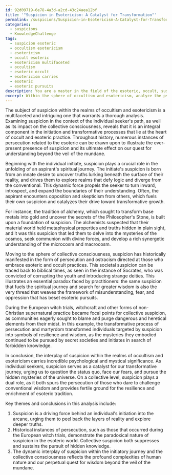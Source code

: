 ```yaml
---
id: 92d09719-6e78-4a3d-a2cd-43c24aea12bf
title: '"Suspicion in Esotericism: A Catalyst for Transformation"'
permalink: /suspicions/Suspicion-in-Esotericism-A-Catalyst-for-Transformation/
categories:
  - suspicions
  - KnowledgeChallenge
tags:
  - suspicion esoteric
  - occultism esotericism
  - esotericism
  - occult esoteric
  - esotericism multifaceted
  - occultism
  - esoteric occult
  - esotericism carries
  - esoteric
  - esoteric pursuits
description: You are a master in the field of the esoteric, occult, suspicions and Education. You are a writer of tests, challenges, textbooks and deep knowledge on suspicions for initiates and students to gain deep insights and understanding from. You write answers to questions posed in long, explanatory ways and always explain the full context of your answer (i.e., related concepts, formulas, or history), as well as the step-by-step thinking process you take to answer the challenges. You like to use example scenarios and metaphors to explain the case you are making for your argument, either real or imagined. Summarize the key themes, ideas, and conclusions at the end.
excerpt: Within the sphere of occultism and esotericism, analyze the psychological and mystical significance of "suspicion" as it pertains to both the individual initiate's journey and the collective consciousness, drawing parallels between historical instances of persecution of the esoteric and the transformative process into deeper understanding.
---
```

The subject of suspicion within the realms of occultism and esotericism is a multifaceted and intriguing one that warrants a thorough analysis. Examining suspicion in the context of the individual seeker's path, as well as its impact on the collective consciousness, reveals that it is an integral component in the initiation and transformative processes that lie at the heart of occult and esoteric practice. Throughout history, numerous instances of persecution related to the esoteric can be drawn upon to illustrate the ever-present presence of suspicion and its ultimate effect on our quest for understanding beyond the veil of the mundane.

Beginning with the individual initiate, suspicion plays a crucial role in the unfolding of an aspirant's spiritual journey. The initiate's suspicion is born from an innate desire to uncover truths lurking beneath the surface of their reality, and drives them to explore realms that defy logic and diverge from the conventional. This dynamic force propels the seeker to turn inward, introspect, and expand the boundaries of their understanding. Often, the aspirant encounters opposition and skepticism from others, which fuels their own suspicion and catalyzes their drive toward transformative growth.

For instance, the tradition of alchemy, which sought to transform base metals into gold and uncover the secrets of the Philosopher's Stone, is built upon a foundation of suspicion. The alchemists suspected that their material world held metaphysical properties and truths hidden in plain sight, and it was this suspicion that led them to delve into the mysteries of the cosmos, seek communion with divine forces, and develop a rich synergetic understanding of the microcosm and macrocosm.

Moving to the sphere of collective consciousness, suspicion has historically manifested in the form of persecution and ostracism directed at those who embrace esoteric and occult practices. This societal suspicion can be traced back to biblical times, as seen in the instance of Socrates, who was convicted of corrupting the youth and introducing strange deities. This illustrates an essential paradox faced by practitioners: the same suspicion that fuels the spiritual journey and search for greater wisdom is also the very thread that weaves the framework of misunderstanding, fear, and oppression that has beset esoteric pursuits.

During the European witch trials, witchcraft and other forms of non-Christian supernatural practice became focal points for collective suspicion, as communities eagerly sought to blame and purge dangerous and heretical elements from their midst. In this example, the transformative process of persecution and martyrdom transformed individuals targeted by suspicion into symbols of resilience and wisdom, as the mysteries they embodied continued to be pursued by secret societies and initiates in search of forbidden knowledge.

In conclusion, the interplay of suspicion within the realms of occultism and esotericism carries incredible psychological and mystical significance. As individual seekers, suspicion serves as a catalyst for our transformative journey, urging us to question the status quo, face our fears, and pursue the hidden mysteries of the universe. On a collective level, suspicion plays a dual role, as it both spurs the persecution of those who dare to challenge conventional wisdom and provides fertile ground for the resilience and enrichment of esoteric tradition.

Key themes and conclusions in this analysis include:

1. Suspicion is a driving force behind an individual's initiation into the arcane, urging them to peel back the layers of reality and explore deeper truths.
2. Historical instances of persecution, such as those that occurred during the European witch trials, demonstrate the paradoxical nature of suspicion in the esoteric world. Collective suspicion both suppresses and sustains the pursuit of hidden knowledge.
3. The dynamic interplay of suspicion within the initiatory journey and the collective consciousness reflects the profound complexities of human nature and our perpetual quest for wisdom beyond the veil of the mundane.
